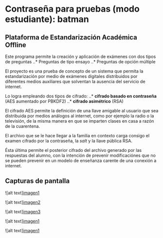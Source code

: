 
# Contraseña para pruebas (modo estudiante): __batman__

## Plataforma de Estandarización Académica Offline
Este programa permite la creación y aplicación de exámenes con dos tipos de preguntas
..* Preguntas de tipo ensayo
..* Preguntas de opción múltiple

El proyecto es una prueba de concepto de un sistema que permita la estandarización por medio de exámenes digitales distribuidos por diferentes medios auxiliares que solventan la ausencia del servicio de internet.

Lo logra empleando dos tipos de cifrado: 
..* **cifrado basado en contraseña** (AES aumentado por PBKDF2)
..* **cifrado asimétrico** (RSA)

El cifrado AES permite la definición de una llave amigable al usuario que sea distribuida por medios 
análogos al internet, como por ejemplo la radio o la televisión, de la misma manera en que se imparten clases
en casa a razón de la cuarentena.

El archivo que se le hace llegar a la familia en contexto carga consigo el examen cifrado por la contraseña, la *salt* 
y la llave pública RSA.  

Ésta última permite el posterior cifrado del archivo generado por las respuestas del alumno, con la intención
de prevenir modificaciónes que no se pueden prevenir en un modelo de enseñanza carente de una conexión a internet.


## Capturas de pantalla
![alt text][imagen1](https://github.com/Glazzerino/OMH/tree/masters/images/1.png "Captura")

![alt text][imagen2](https://github.com/Glazzerino/OMH/tree/masters/images/2.png "Captura")

![alt text][imagen3](https://github.com/Glazzerino/OMH/tree/masters/images/3.png "Captura")

![alt text][imagen1](https://github.com/Glazzerino/OMH/tree/masters/tree/masters/images/4.png "Captura")

![alt text][imagen1](images/5.png "Captura")